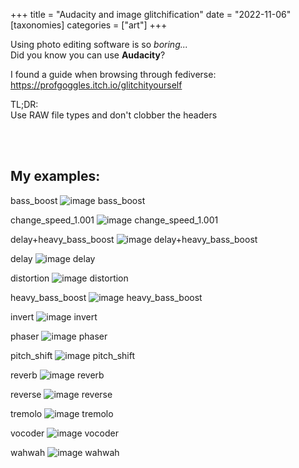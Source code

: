 +++
title = "Audacity and image glitchification"
date = "2022-11-06"
[taxonomies]
categories = ["art"]
+++

Using photo editing software is so *boring...*  
Did you know you can use **Audacity**?  

I found a guide when browsing through fediverse:  
<https://profgoggles.itch.io/glitchityourself>

TL;DR:  
Use RAW file types and don't clobber the headers

<br>
<br>

## My examples:

bass_boost
![image bass_boost](/blog/audacity_glitch_art/bass_boost.jpg)

change_speed_1.001
![image change_speed_1.001](/blog/audacity_glitch_art/change_speed_1.001.jpg)

delay+heavy_bass_boost
![image delay+heavy_bass_boost](/blog/audacity_glitch_art/delay+heavy_bass_boost.jpg)

delay
![image delay](/blog/audacity_glitch_art/delay.jpg)

distortion
![image distortion](/blog/audacity_glitch_art/distortion.jpg)

heavy_bass_boost
![image heavy_bass_boost](/blog/audacity_glitch_art/heavy_bass_boost.jpg)

invert
![image invert](/blog/audacity_glitch_art/invert.jpg)

phaser
![image phaser](/blog/audacity_glitch_art/phaser.jpg)

pitch_shift
![image pitch_shift](/blog/audacity_glitch_art/pitch_shift.jpg)

reverb
![image reverb](/blog/audacity_glitch_art/reverb.jpg)

reverse
![image reverse](/blog/audacity_glitch_art/reverse.jpg)

tremolo
![image tremolo](/blog/audacity_glitch_art/tremolo.jpg)

vocoder
![image vocoder](/blog/audacity_glitch_art/vocoder.jpg)

wahwah
![image wahwah](/blog/audacity_glitch_art/wahwah.jpg)
